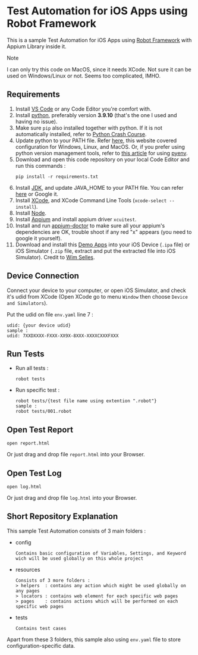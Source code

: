 # Test Automation for iOS Apps using Robot Framework

This is a sample Test Automation for iOS Apps using [Robot Framework](https://robotframework.org/) with Appium Library inside it.

> [!NOTE]  
> I can only try this code on MacOS, since it needs XCode. Not sure it can be used on Windows/Linux or not. Seems too complicated, IMHO.

## Requirements

1. Install [VS Code](https://code.visualstudio.com/) or any Code Editor you're comfort with.
2. Install [python](https://www.python.org/), preferably version **3.9.10** (that's the one I used and having no issue).
3. Make sure `pip` also installed together with python. If it is not automatically installed, refer to [Python Crash Course](https://ehmatthes.github.io/pcc/chapter_12/installing_pip.html).
4. Update python to your PATH file. Refer [here](https://realpython.com/add-python-to-path/), this website covered configuration for Windows, Linux, and MacOS. Or, if you prefer using python version management tools, refer to [this article](https://medium.com/@zorozeri/how-to-install-pyenv-and-manage-pythonversion-on-your-local-machine-241b119b7ae9) for using [pyenv](https://github.com/pyenv/pyenv).
5. Download and open this code repository on your local Code Editor and run this commands :
   ```
   pip install -r requirements.txt
   ```
6. Install [JDK](https://www.oracle.com/id/java/technologies/downloads/), and update JAVA_HOME to your PATH file. You can refer [here](https://medium.com/@omurdenden/set-java-home-and-bin-directory-for-appium-testing-in-macos-f8cee3fe56b4) or Google it.
7. Install [XCode](https://apps.apple.com/us/app/xcode/id497799835?mt=12), and XCode Command Line Tools (`xcode-select --install`).
8. Install [Node](https://nodejs.org/en/download/package-manager).
9. Install [Appium](https://appium.io/docs/en/2.2/quickstart/install/) and install appium driver `xcuitest`.
10. Install and run [appium-doctor](https://www.npmjs.com/package/appium-doctor) to make sure all your appium's dependencies are OK, trouble shoot if any red "x" appears (you need to google it yourself).
11. Download and install this [Demo Apps](https://github.com/saucelabs/my-demo-app-rn/releases) into your iOS Device (`.ipa` file) or iOS Simulator (`.zip` file, extract and put the extracted file into iOS Simulator). Credit to [Wim Selles](https://github.com/wswebcreation).

## Device Connection

Connect your device to your computer, or open iOS Simulator, and check it's udid from XCode (Open XCode go to menu `Window` then choose `Device and Simulators`). 

Put the udid on file `env.yaml` line 7 : 
```
udid: {your device udid}
sample : 
udid: 7XXDXXXX-FXXX-XX9X-8XXX-XXXXCXXXFXXX
```

## Run Tests
* Run all tests : 
   ```
   robot tests
   ```

* Run specific test : 
   ```
   robot tests/{test file name using extention ".robot"}
   sample :
   robot tests/001.robot
   ```

## Open Test Report
    open report.html
   Or just drag and drop file `report.html` into your Browser.

## Open Test Log
    open log.html
   Or just drag and drop file `log.html` into your Browser.

## Short Repository Explanation

This sample Test Automation consists of 3 main folders : 

* config
   ```
   Contains basic configuration of Variables, Settings, and Keyword wich will be used globally on this whole project
   ```
* resources
   ```
   Consists of 3 more folders :
   > helpers  : contains any action which might be used globally on any pages
   > locators : contains web element for each specific web pages
   > pages    : contains actions which will be performed on each specific web pages
   ```
* tests
   ```
   Contains test cases
   ```

Apart from these 3 folders, this sample also using `env.yaml` file to store configuration-specific data.
